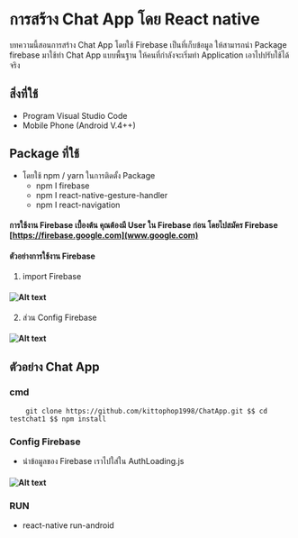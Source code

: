 # การสร้าง Chat App โดย React native
   บทความนี้สอนการสร้าง Chat App โดยใช้ Firebase เป็นที่เก็บข้อมูล ให้สามารถนำ Package firebase มาใช้ทำ Chat App แบบพื้นฐาน ให้คนที่กำลังจะเริ่มทำ Application เอาไปปรับใช้ได้จริง

## สิ่งที่ใช้
   * Program Visual Studio Code
   * Mobile Phone (Android V.4++)
  
## Package ที่ใช้

* โดยใช้ npm / yarn ในการติดตั้ง Package
  * npm I firebase	
  * npm I  react-native-gesture-handler
  * npm I react-navigation
#### การใช้งาน Firebase เบื้องต้น คุณต้องมี User ใน Firebase ก่อน โดยไปสมัคร Firebase [https://firebase.google.com](www.google.com)

#### ตัวอย่างการใช้งาน Firebase

1. import Firebase
#### ![Alt text](https://www.img.in.th/images/7061c5a843d64d7ab5f90ae4f08bea86.png)
2. ส่วน Config Firebase
#### ![Alt text](https://www.img.in.th/images/af52f51d20939184e3e320bccc14d8b4.png)

## ตัวอย่าง Chat App 
### cmd
        git clone https://github.com/kittophop1998/ChatApp.git $$ cd testchat1 $$ npm install
### Config Firebase 
   * นำข้อมูลของ Firebase เราไปใส่ใน AuthLoading.js
   #### ![Alt text](https://www.img.in.th/images/1db94a236e8349a467871a3c7110f80e.png)

### RUN
   * react-native run-android
